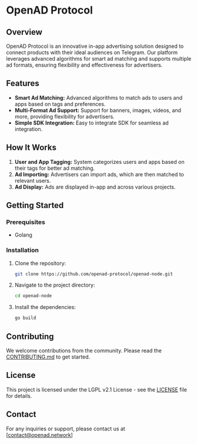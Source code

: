 # OpenAD Protocol

## Overview

OpenAD Protocol is an innovative in-app advertising solution designed to connect products with their ideal audiences on Telegram. Our platform leverages advanced algorithms for smart ad matching and supports multiple ad formats, ensuring flexibility and effectiveness for advertisers.

## Features

- **Smart Ad Matching:** Advanced algorithms to match ads to users and apps based on tags and preferences.
- **Multi-Format Ad Support:** Support for banners, images, videos, and more, providing flexibility for advertisers.
- **Simple SDK Integration:** Easy to integrate SDK for seamless ad integration.

## How It Works

1. **User and App Tagging:** System categorizes users and apps based on their tags for better ad matching.
2. **Ad Importing:** Advertisers can import ads, which are then matched to relevant users.
3. **Ad Display:** Ads are displayed in-app and across various projects.

## Getting Started

### Prerequisites

- Golang

### Installation

1. Clone the repository:
    ```bash
    git clone https://github.com/openad-protocol/openad-node.git
    ```
2. Navigate to the project directory:
    ```bash
    cd openad-node
    ```
3. Install the dependencies:
    ```bash
    go build
    ```

## Contributing

We welcome contributions from the community. Please read the [CONTRIBUTING.md](./CONTRIBUTING.md) to get started.

## License

This project is licensed under the LGPL v2.1 License - see the [LICENSE](./LICENSE) file for details.

## Contact

For any inquiries or support, please contact us at [contact@openad.network]